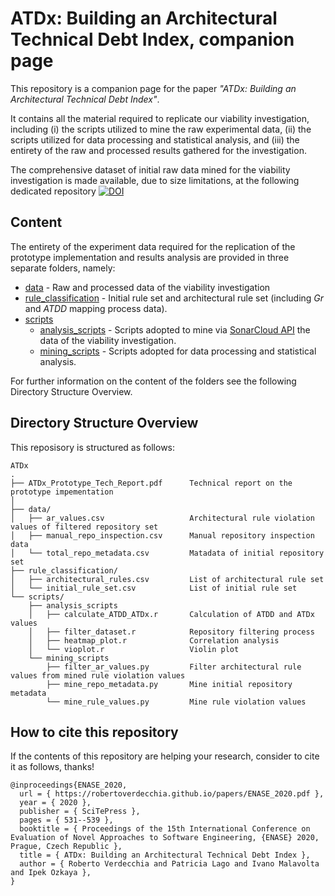 # ATDx: Building an Architectural Technical Debt Index, companion page

This repository is a companion page for the paper _"ATDx: Building an Architectural Technical Debt Index"_.

It contains all the material required to replicate our viability investigation, including (i) the scripts utilized to mine the raw experimental data, (ii) the scripts utilized for data processing and statistical analysis, and (iii) the entirety of the raw and processed results gathered for the investigation.

The comprehensive dataset of initial raw data mined for the viability investigation is made available, due to size limitations, at the following dedicated repository [![DOI](https://zenodo.org/badge/DOI/10.5281/zenodo.3595502.svg)](https://doi.org/10.5281/zenodo.3595502)

Content
---------------
The entirety of the experiment data required for the replication of the prototype implementation and results analysis are provided in three separate folders, namely:

* [data](https://github.com/ATDindeX/ATDx/tree/master/data) - Raw and processed data of the viability investigation
* [rule_classification](https://github.com/ATDindeX/ATDx/tree/master/rule_classification) - Initial rule set and architectural rule set (including _Gr_ and _ATDD_ mapping process data).
* [scripts](https://github.com/ATDindeX/ATDx/tree/master/scripts) 
    * [analysis_scripts](https://github.com/ATDindeX/ATDx/tree/master/scripts/analysis_scripts) - Scripts adopted to mine via [SonarCloud API](https://sonarcloud.io/) the data of the viability investigation.
    * [mining_scripts](https://github.com/ATDindeX/ATDx/tree/master/scripts/mining_scripts) - Scripts adopted for data processing and statistical analysis.


For further information on the content of the folders see the following Directory Structure Overview.

Directory Structure Overview
---------------
This reposisory is structured as follows:
 
    ATDx
    .
    ├── ATDx_Prototype_Tech_Report.pdf      Technical report on the prototype impementation
    │
    ├── data/
    │   ├── ar_values.csv                   Architectural rule violation values of filtered repository set
    │   ├── manual_repo_inspection.csv      Manual repository inspection data
    │   └── total_repo_metadata.csv         Matadata of initial repository set
    ├── rule_classification/
    │   ├── architectural_rules.csv         List of architectural rule set
    │   └── initial_rule_set.csv            List of initial rule set
    └── scripts/
        ├── analysis_scripts
        │   ├── calculate_ATDD_ATDx.r       Calculation of ATDD and ATDx values
        │   ├── filter_dataset.r            Repository filtering process
        │   ├── heatmap_plot.r              Correlation analysis
        │   └── vioplot.r                   Violin plot
        └── mining_scripts
            ├── filter_ar_values.py         Filter architectural rule values from mined rule violation values 
            ├── mine_repo_metadata.py       Mine initial repository metadata 
            └── mine_rule_values.py         Mine rule violation values 

How to cite this repository
---------------
If the contents of this repository are helping your research, consider to cite it as follows, thanks!

```
@inproceedings{ENASE_2020,
  url = { https://robertoverdecchia.github.io/papers/ENASE_2020.pdf },
  year = { 2020 },
  publisher = { SciTePress },
  pages = { 531--539 },
  booktitle = { Proceedings of the 15th International Conference on Evaluation of Novel Approaches to Software Engineering, {ENASE} 2020, Prague, Czech Republic },
  title = { ATDx: Building an Architectural Technical Debt Index },
  author = { Roberto Verdecchia and Patricia Lago and Ivano Malavolta and Ipek Ozkaya },
}
```
